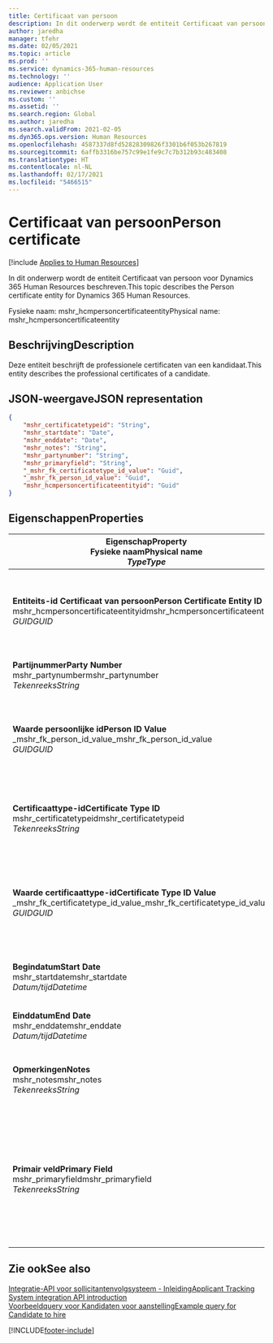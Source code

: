 ```yaml
---
title: Certificaat van persoon
description: In dit onderwerp wordt de entiteit Certificaat van persoon voor Dynamics 365 Human Resources beschreven.
author: jaredha
manager: tfehr
ms.date: 02/05/2021
ms.topic: article
ms.prod: ''
ms.service: dynamics-365-human-resources
ms.technology: ''
audience: Application User
ms.reviewer: anbichse
ms.custom: ''
ms.assetid: ''
ms.search.region: Global
ms.author: jaredha
ms.search.validFrom: 2021-02-05
ms.dyn365.ops.version: Human Resources
ms.openlocfilehash: 4587337d8fd52828309826f3301b6f053b267819
ms.sourcegitcommit: 6affb3316be757c99e1fe9c7c7b312b93c483408
ms.translationtype: HT
ms.contentlocale: nl-NL
ms.lasthandoff: 02/17/2021
ms.locfileid: "5466515"
---
```

# <a name="person-certificate"></a><span data-ttu-id="40b61-103">Certificaat van persoon</span><span class="sxs-lookup"><span data-stu-id="40b61-103">Person certificate</span></span>

[!include [Applies to Human Resources](../includes/applies-to-hr.md)]

<span data-ttu-id="40b61-104">In dit onderwerp wordt de entiteit Certificaat van persoon voor Dynamics 365 Human Resources beschreven.</span><span class="sxs-lookup"><span data-stu-id="40b61-104">This topic describes the Person certificate entity for Dynamics 365 Human Resources.</span></span>

<span data-ttu-id="40b61-105">Fysieke naam: mshr_hcmpersoncertificateentity</span><span class="sxs-lookup"><span data-stu-id="40b61-105">Physical name: mshr_hcmpersoncertificateentity</span></span>

## <a name="description"></a><span data-ttu-id="40b61-106">Beschrijving</span><span class="sxs-lookup"><span data-stu-id="40b61-106">Description</span></span>

<span data-ttu-id="40b61-107">Deze entiteit beschrijft de professionele certificaten van een kandidaat.</span><span class="sxs-lookup"><span data-stu-id="40b61-107">This entity describes the professional certificates of a candidate.</span></span>

## <a name="json-representation"></a><span data-ttu-id="40b61-108">JSON-weergave</span><span class="sxs-lookup"><span data-stu-id="40b61-108">JSON representation</span></span>

```json
{
    "mshr_certificatetypeid": "String",
    "mshr_startdate": "Date",
    "mshr_enddate": "Date",
    "mshr_notes": "String",
    "mshr_partynumber": "String",
    "mshr_primaryfield": "String",
    "_mshr_fk_certificatetype_id_value": "Guid",
    "_mshr_fk_person_id_value": "Guid",
    "mshr_hcmpersoncertificateentityid": "Guid"
}
```

## <a name="properties"></a><span data-ttu-id="40b61-109">Eigenschappen</span><span class="sxs-lookup"><span data-stu-id="40b61-109">Properties</span></span>

| <span data-ttu-id="40b61-110">Eigenschap</span><span class="sxs-lookup"><span data-stu-id="40b61-110">Property</span></span><br><span data-ttu-id="40b61-111">**Fysieke naam**</span><span class="sxs-lookup"><span data-stu-id="40b61-111">**Physical name**</span></span><br><span data-ttu-id="40b61-112">**_Type_**</span><span class="sxs-lookup"><span data-stu-id="40b61-112">**_Type_**</span></span> | <span data-ttu-id="40b61-113">Gebruiken</span><span class="sxs-lookup"><span data-stu-id="40b61-113">Use</span></span> | <span data-ttu-id="40b61-114">Beschrijving</span><span class="sxs-lookup"><span data-stu-id="40b61-114">Description</span></span> |
| --- | --- | --- |
| <span data-ttu-id="40b61-115">**Entiteits-id Certificaat van persoon**</span><span class="sxs-lookup"><span data-stu-id="40b61-115">**Person Certificate Entity ID**</span></span><br><span data-ttu-id="40b61-116">mshr_hcmpersoncertificateentityid</span><span class="sxs-lookup"><span data-stu-id="40b61-116">mshr_hcmpersoncertificateentityid</span></span><br><span data-ttu-id="40b61-117">*GUID*</span><span class="sxs-lookup"><span data-stu-id="40b61-117">*GUID*</span></span> | <span data-ttu-id="40b61-118">Alleen-lezen</span><span class="sxs-lookup"><span data-stu-id="40b61-118">Read-only</span></span><br><span data-ttu-id="40b61-119">Vereist</span><span class="sxs-lookup"><span data-stu-id="40b61-119">Required</span></span> | <span data-ttu-id="40b61-120">Door het systeem gegenereerde unieke id voor de entiteitsrecord van het certificaat van de persoon.</span><span class="sxs-lookup"><span data-stu-id="40b61-120">System-generated unique identifier for the person certificate entity record.</span></span> |
| <span data-ttu-id="40b61-121">**Partijnummer**</span><span class="sxs-lookup"><span data-stu-id="40b61-121">**Party Number**</span></span><br><span data-ttu-id="40b61-122">mshr_partynumber</span><span class="sxs-lookup"><span data-stu-id="40b61-122">mshr_partynumber</span></span><br><span data-ttu-id="40b61-123">*Tekenreeks*</span><span class="sxs-lookup"><span data-stu-id="40b61-123">*String*</span></span> | <span data-ttu-id="40b61-124">Lezen/schrijven</span><span class="sxs-lookup"><span data-stu-id="40b61-124">Read/write</span></span><br><span data-ttu-id="40b61-125">Vereist</span><span class="sxs-lookup"><span data-stu-id="40b61-125">Required</span></span> | <span data-ttu-id="40b61-126">De partij-id (persoon) van de kandidaat.</span><span class="sxs-lookup"><span data-stu-id="40b61-126">The party (person) ID of the candidate.</span></span> |
| <span data-ttu-id="40b61-127">**Waarde persoonlijke id**</span><span class="sxs-lookup"><span data-stu-id="40b61-127">**Person ID Value**</span></span><br><span data-ttu-id="40b61-128">_mshr_fk_person_id_value</span><span class="sxs-lookup"><span data-stu-id="40b61-128">_mshr_fk_person_id_value</span></span><br><span data-ttu-id="40b61-129">*GUID*</span><span class="sxs-lookup"><span data-stu-id="40b61-129">*GUID*</span></span> | <span data-ttu-id="40b61-130">Alleen-lezen</span><span class="sxs-lookup"><span data-stu-id="40b61-130">Read-only</span></span><br><span data-ttu-id="40b61-131">Vereist</span><span class="sxs-lookup"><span data-stu-id="40b61-131">Required</span></span><br><span data-ttu-id="40b61-132">Refererende sleutel: mshr_dirpersonentityid van mshr_dirpersonentity</span><span class="sxs-lookup"><span data-stu-id="40b61-132">Foreign key: mshr_dirpersonentityid of mshr_dirpersonentity</span></span> | <span data-ttu-id="40b61-133">De door het systeem gegenereerde unieke id voor de entiteitsrecord van de partij (persoon).</span><span class="sxs-lookup"><span data-stu-id="40b61-133">The system-generated identifier of the party (person) entity record.</span></span> |
| <span data-ttu-id="40b61-134">**Certificaattype-id**</span><span class="sxs-lookup"><span data-stu-id="40b61-134">**Certificate Type ID**</span></span><br><span data-ttu-id="40b61-135">mshr_certificatetypeid</span><span class="sxs-lookup"><span data-stu-id="40b61-135">mshr_certificatetypeid</span></span><br><span data-ttu-id="40b61-136">*Tekenreeks*</span><span class="sxs-lookup"><span data-stu-id="40b61-136">*String*</span></span> | <span data-ttu-id="40b61-137">Lezen/schrijven</span><span class="sxs-lookup"><span data-stu-id="40b61-137">Read/write</span></span><br><span data-ttu-id="40b61-138">Vereist</span><span class="sxs-lookup"><span data-stu-id="40b61-138">Required</span></span> |  <span data-ttu-id="40b61-139">De id van het certificaattype dat is gedefinieerd in Human Resources.</span><span class="sxs-lookup"><span data-stu-id="40b61-139">The identifier of the certificate type defined in Human Resources.</span></span> |
| <span data-ttu-id="40b61-140">**Waarde certificaattype-id**</span><span class="sxs-lookup"><span data-stu-id="40b61-140">**Certificate Type ID Value**</span></span><br><span data-ttu-id="40b61-141">_mshr_fk_certificatetype_id_value</span><span class="sxs-lookup"><span data-stu-id="40b61-141">_mshr_fk_certificatetype_id_value</span></span><br><span data-ttu-id="40b61-142">*GUID*</span><span class="sxs-lookup"><span data-stu-id="40b61-142">*GUID*</span></span> | <span data-ttu-id="40b61-143">Alleen-lezen</span><span class="sxs-lookup"><span data-stu-id="40b61-143">Read-only</span></span><br><span data-ttu-id="40b61-144">Vereist</span><span class="sxs-lookup"><span data-stu-id="40b61-144">Required</span></span><br><span data-ttu-id="40b61-145">Refererende sleutel: mshr_hcmcertificatetypeentityid van mshr_hcmcertificatetypeentity</span><span class="sxs-lookup"><span data-stu-id="40b61-145">Foreign key: mshr_hcmcertificatetypeentityid of mshr_hcmcertificatetypeentity</span></span> | <span data-ttu-id="40b61-146">Door het systeem gegenereerde unieke id voor het certificaattype in de gekoppelde entiteit.</span><span class="sxs-lookup"><span data-stu-id="40b61-146">System-generated unique identifier of the certificate type in the associated entity.</span></span> |
| <span data-ttu-id="40b61-147">**Begindatum**</span><span class="sxs-lookup"><span data-stu-id="40b61-147">**Start Date**</span></span><br><span data-ttu-id="40b61-148">mshr_startdate</span><span class="sxs-lookup"><span data-stu-id="40b61-148">mshr_startdate</span></span><br><span data-ttu-id="40b61-149">*Datum/tijd*</span><span class="sxs-lookup"><span data-stu-id="40b61-149">*Datetime*</span></span> | <span data-ttu-id="40b61-150">Lezen/schrijven</span><span class="sxs-lookup"><span data-stu-id="40b61-150">Read/write</span></span><br><span data-ttu-id="40b61-151">Vereist</span><span class="sxs-lookup"><span data-stu-id="40b61-151">Required</span></span> | <span data-ttu-id="40b61-152">De datum waarop het certificaat is uitgegeven.</span><span class="sxs-lookup"><span data-stu-id="40b61-152">The date at which the certificate was issued.</span></span> |
| <span data-ttu-id="40b61-153">**Einddatum**</span><span class="sxs-lookup"><span data-stu-id="40b61-153">**End Date**</span></span><br><span data-ttu-id="40b61-154">mshr_enddate</span><span class="sxs-lookup"><span data-stu-id="40b61-154">mshr_enddate</span></span><br><span data-ttu-id="40b61-155">*Datum/tijd*</span><span class="sxs-lookup"><span data-stu-id="40b61-155">*Datetime*</span></span> | <span data-ttu-id="40b61-156">Lezen/schrijven</span><span class="sxs-lookup"><span data-stu-id="40b61-156">Read/write</span></span><br><span data-ttu-id="40b61-157">Optioneel</span><span class="sxs-lookup"><span data-stu-id="40b61-157">Optional</span></span> | <span data-ttu-id="40b61-158">De datum waarop het certificaat afloopt.</span><span class="sxs-lookup"><span data-stu-id="40b61-158">The date at which the certificate will expire.</span></span> |
| <span data-ttu-id="40b61-159">**Opmerkingen**</span><span class="sxs-lookup"><span data-stu-id="40b61-159">**Notes**</span></span><br><span data-ttu-id="40b61-160">mshr_notes</span><span class="sxs-lookup"><span data-stu-id="40b61-160">mshr_notes</span></span><br><span data-ttu-id="40b61-161">*Tekenreeks*</span><span class="sxs-lookup"><span data-stu-id="40b61-161">*String*</span></span> | <span data-ttu-id="40b61-162">Lezen/schrijven</span><span class="sxs-lookup"><span data-stu-id="40b61-162">Read/write</span></span><br><span data-ttu-id="40b61-163">Optioneel</span><span class="sxs-lookup"><span data-stu-id="40b61-163">Optional</span></span> | <span data-ttu-id="40b61-164">Notities die worden gebruikt door aanstellende managers en wervers.</span><span class="sxs-lookup"><span data-stu-id="40b61-164">Notes for use by hiring managers and recruiters.</span></span> |
| <span data-ttu-id="40b61-165">**Primair veld**</span><span class="sxs-lookup"><span data-stu-id="40b61-165">**Primary Field**</span></span><br><span data-ttu-id="40b61-166">mshr_primaryfield</span><span class="sxs-lookup"><span data-stu-id="40b61-166">mshr_primaryfield</span></span><br><span data-ttu-id="40b61-167">*Tekenreeks*</span><span class="sxs-lookup"><span data-stu-id="40b61-167">*String*</span></span> | <span data-ttu-id="40b61-168">Alleen-lezen</span><span class="sxs-lookup"><span data-stu-id="40b61-168">Read-only</span></span><br><span data-ttu-id="40b61-169">Vereist</span><span class="sxs-lookup"><span data-stu-id="40b61-169">Required</span></span> |  <span data-ttu-id="40b61-170">Het veld dat moet worden gebruikt als id van de entiteitsrecord.</span><span class="sxs-lookup"><span data-stu-id="40b61-170">Field to be used as an identifier of the entity record.</span></span> <span data-ttu-id="40b61-171">Combinatie van partijnummer, certificaattype-id en begindatum.</span><span class="sxs-lookup"><span data-stu-id="40b61-171">Combination of party number, certificate type ID, and start date.</span></span> |

## <a name="see-also"></a><span data-ttu-id="40b61-172">Zie ook</span><span class="sxs-lookup"><span data-stu-id="40b61-172">See also</span></span>

[<span data-ttu-id="40b61-173">Integratie-API voor sollicitantenvolgsysteem - Inleiding</span><span class="sxs-lookup"><span data-stu-id="40b61-173">Applicant Tracking System integration API introduction</span></span>](hr-admin-integration-ats-api-introduction.md)<br>
[<span data-ttu-id="40b61-174">Voorbeeldquery voor Kandidaten voor aanstelling</span><span class="sxs-lookup"><span data-stu-id="40b61-174">Example query for Candidate to hire</span></span>](hr-admin-integration-ats-api-candidate-to-hire-example-query.md)



[!INCLUDE[footer-include](../includes/footer-banner.md)]